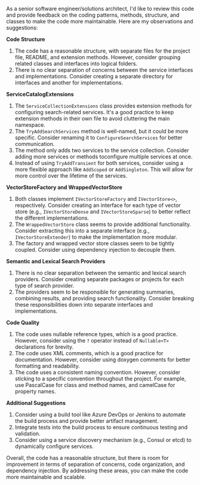 As a senior software engineer/solutions architect, I'd like to review this code and provide feedback on the coding patterns, methods, structure, and classes to make the code more maintainable. Here are my observations and suggestions:

**Code Structure**

1. The code has a reasonable structure, with separate files for the project file, README, and extension methods. However, consider grouping related classes and interfaces into logical folders.
2. There is no clear separation of concerns between the service interfaces and implementations. Consider creating a separate directory for interfaces and another for implementations.

**ServiceCatalogExtensions**

1. The `ServiceCollectionExtensions` class provides extension methods for configuring search-related services. It's a good practice to keep extension methods in their own file to avoid cluttering the main namespace.
2. The `TryAddSearchServices` method is well-named, but it could be more specific. Consider renaming it to `ConfigureSearchServices` for better communication.
3. The method only adds two services to the service collection. Consider adding more services or methods toconfigure multiple services at once.
4. Instead of using `TryAddTransient` for both services, consider using a more flexible approach like `AddScoped` or `AddSingleton`. This will allow for more control over the lifetime of the services.

**VectorStoreFactory and WrappedVectorStore**

1. Both classes implement `IVectorStoreFactory` and `IVectorStore<>`, respectively. Consider creating an interface for each type of vector store (e.g., `IVectorStoreDense` and `IVectorStoreSparse`) to better reflect the different implementations.
2. The `WrappedVectorStore` class seems to provide additional functionality. Consider extracting this into a separate interface (e.g., `IVectorStoreExtender`) to make the implementation more modular.
3. The factory and wrapped vector store classes seem to be tightly coupled. Consider using dependency injection to decouple them.

**Semantic and Lexical Search Providers**

1. There is no clear separation between the semantic and lexical search providers. Consider creating separate packages or projects for each type of search provider.
2. The providers seem to be responsible for generating summaries, combining results, and providing search functionality. Consider breaking these responsibilities down into separate interfaces and implementations.

**Code Quality**

1. The code uses nullable reference types, which is a good practice. However, consider using the `?` operator instead of `Nullable<T>` declarations for brevity.
2. The code uses XML comments, which is a good practice for documentation. However, consider using doxygen comments for better formatting and readability.
3. The code uses a consistent naming convention. However, consider sticking to a specific convention throughout the project. For example, use PascalCase for class and method names, and camelCase for property names.

**Additional Suggestions**

1. Consider using a build tool like Azure DevOps or Jenkins to automate the build process and provide better artifact management.
2. Integrate tests into the build process to ensure continuous testing and validation.
3. Consider using a service discovery mechanism (e.g., Consul or etcd) to dynamically configure services.

Overall, the code has a reasonable structure, but there is room for improvement in terms of separation of concerns, code organization, and dependency injection. By addressing these areas, you can make the code more maintainable and scalable.